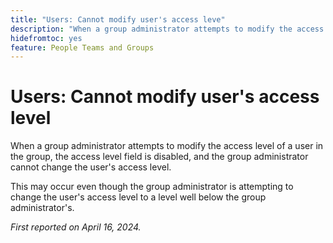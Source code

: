 ```yaml
---
title: "Users: Cannot modify user's access leve"
description: "When a group administrator attempts to modify the access level of a user in the group, the access level field is disabled, and the group administrator cannot change the user's access level."
hidefromtoc: yes
feature: People Teams and Groups
---
```


# Users: Cannot modify user's access level

<!--

>[!NOTE]
>
>This issue was fixed on May 9, 2024.

-->

When a group administrator attempts to modify the access level of a user in the group, the access level field is disabled, and the group administrator cannot change the user's access level.

This may occur even though the group administrator is attempting to change the user's access level to a level well below the group administrator's.

_First reported on April 16, 2024._

